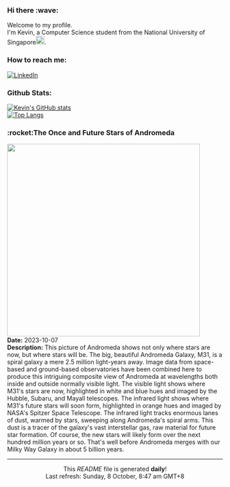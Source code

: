 <h3>Hi there :wave:</h3>

Welcome to my profile.   
I'm Kevin, a Computer Science student from the National University of Singapore<img src="https://img.icons8.com/color/96/000000/singapore-circular.png" width="20px"/>.</p>

<h3>How to reach me: </h3>
<a href="https://www.linkedin.com/in/kevin-foong/"><img alt="LinkedIn" src="https://img.shields.io/badge/linkedin-%230077B5.svg?&style=for-the-badge&logo=linkedin&logoColor=white" /></a> 

<h3>Github Stats: </h3> 

[![Kevin's GitHub stats](https://github-readme-stats.vercel.app/api?username=kevin9foong&theme=tokyonight)](https://github.com/anuraghazra/github-readme-stats) <br/>
[![Top Langs](https://github-readme-stats.vercel.app/api/top-langs/?username=kevin9foong&layout=compact&theme=tokyonight)](https://github.com/anuraghazra/github-readme-stats)

<h3>:rocket:The Once and Future Stars of Andromeda</h3> 
<img width="450" src="https:&#x2F;&#x2F;apod.nasa.gov&#x2F;apod&#x2F;image&#x2F;2310&#x2F;M31_HubbleSpitzerGendler_2000.jpg" /><br/>
<b>Date:</b> 2023-10-07<br/>
<b>Description:</b> This picture of Andromeda shows not only where stars are now, but where stars will be. The big, beautiful Andromeda Galaxy, M31, is a spiral galaxy a mere 2.5 million light-years away.  Image data from space-based and ground-based observatories have been combined here to produce this intriguing composite view of Andromeda at wavelengths both inside and outside normally visible light. The visible light shows where M31&#39;s stars are now, highlighted in white and blue hues and imaged by the Hubble, Subaru, and Mayall telescopes.  The infrared light shows where M31&#39;s future stars will soon form, highlighted in orange hues and imaged by NASA&#39;s Spitzer Space Telescope.  The infrared light tracks enormous lanes of dust, warmed by stars, sweeping along Andromeda&#39;s spiral arms.  This dust is a tracer of the galaxy&#39;s vast interstellar gas, raw material for future star formation.  Of course, the new stars will likely form over the next hundred million years or so. That&#39;s well before Andromeda merges with our Milky Way Galaxy in about 5 billion years.<br/>

------------
<p align="center">This <i>README</i> file is generated <b>daily</b>!</br>
Last refresh: Sunday, 8 October, 8:47 am GMT+8<br />